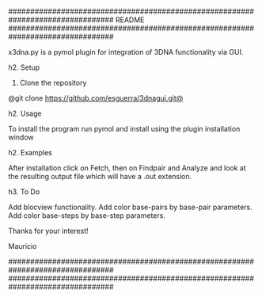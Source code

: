 ################################################################################
                                     README
################################################################################

x3dna.py is a pymol plugin for integration of 3DNA functionality via GUI.

h2. Setup

1. Clone the repository

 @git clone https://github.com/esguerra/3dnagui.git@

h2. Usage

To install the program run pymol and install using the plugin installation
window


h2. Examples

After installation click on Fetch, then on Findpair and Analyze and look at
the resulting output file which will have a .out extension.

h3. To Do

Add blocview functionality.
Add color base-pairs by base-pair parameters.
Add color base-steps by base-step parameters.

Thanks for your interest!

Mauricio

################################################################################
################################################################################

